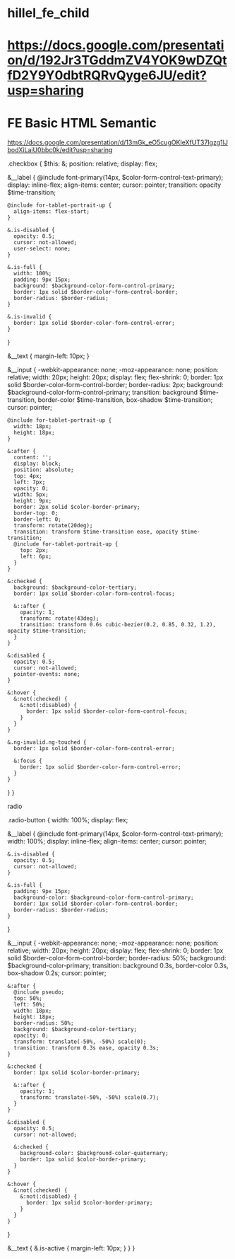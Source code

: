 # hillel_fe_child
# https://docs.google.com/presentation/d/192Jr3TGddmZV4YOK9wDZQtfD2Y9Y0dbtRQRvQyge6JU/edit?usp=sharing 

# FE Basic HTML Semantic
https://docs.google.com/presentation/d/13mGk_eO5cugOKIeXfUT37Igzg1lJbodXiLaiU0bbc0k/edit?usp=sharing


.checkbox {
  $this: &;
  position: relative;
  display: flex;

  &__label {
    @include font-primary(14px, $color-form-control-text-primary);
    display: inline-flex;
    align-items: center;
    cursor: pointer;
    transition: opacity $time-transition;

    @include for-tablet-portrait-up {
      align-items: flex-start;
    }

    &.is-disabled {
      opacity: 0.5;
      cursor: not-allowed;
      user-select: none;
    }

    &.is-full {
      width: 100%;
      padding: 9px 15px;
      background: $background-color-form-control-primary;
      border: 1px solid $border-color-form-control-border;
      border-radius: $border-radius;
    }

    &.is-invalid {
      border: 1px solid $border-color-form-control-error;
    }
  }

  &__text {
    margin-left: 10px;
  }

  &__input {
    -webkit-appearance: none;
    -moz-appearance: none;
    position: relative;
    width: 20px;
    height: 20px;
    display: flex;
    flex-shrink: 0;
    border: 1px solid $border-color-form-control-border;
    border-radius: 2px;
    background: $background-color-form-control-primary;
    transition: background $time-transition, border-color $time-transition, box-shadow $time-transition;
    cursor: pointer;

    @include for-tablet-portrait-up {
      width: 18px;
      height: 18px;
    }

    &:after {
      content: '';
      display: block;
      position: absolute;
      top: 4px;
      left: 7px;
      opacity: 0;
      width: 5px;
      height: 9px;
      border: 2px solid $color-border-primary;
      border-top: 0;
      border-left: 0;
      transform: rotate(20deg);
      transition: transform $time-transition ease, opacity $time-transition;
      @include for-tablet-portrait-up {
        top: 2px;
        left: 6px;
      }
    }

    &:checked {
      background: $background-color-tertiary;
      border: 1px solid $border-color-form-control-focus;

      &::after {
        opacity: 1;
        transform: rotate(43deg);
        transition: transform 0.6s cubic-bezier(0.2, 0.85, 0.32, 1.2), opacity $time-transition;
      }
    }

    &:disabled {
      opacity: 0.5;
      cursor: not-allowed;
      pointer-events: none;
    }

    &:hover {
      &:not(:checked) {
        &:not(:disabled) {
          border: 1px solid $border-color-form-control-focus;
        }
      }
    }

    &.ng-invalid.ng-touched {
      border: 1px solid $border-color-form-control-error;

      &:focus {
        border: 1px solid $border-color-form-control-error;
      }
    }
  }
}



radio

.radio-button {
  width: 100%;
  display: flex;

  &__label {
    @include font-primary(14px, $color-form-control-text-primary);
    width: 100%;
    display: inline-flex;
    align-items: center;
    cursor: pointer;

    &.is-disabled {
      opacity: 0.5;
      cursor: not-allowed;
    }

    &.is-full {
      padding: 9px 15px;
      background-color: $background-color-form-control-primary;
      border: 1px solid $border-color-form-control-border;
      border-radius: $border-radius;
    }
  }

  &__input {
    -webkit-appearance: none;
    -moz-appearance: none;
    position: relative;
    width: 20px;
    height: 20px;
    display: flex;
    flex-shrink: 0;
    border: 1px solid $border-color-form-control-border;
    border-radius: 50%;
    background: $background-color-primary;
    transition: background 0.3s, border-color 0.3s, box-shadow 0.2s;
    cursor: pointer;

    &:after {
      @include pseudo;
      top: 50%;
      left: 50%;
      width: 18px;
      height: 18px;
      border-radius: 50%;
      background: $background-color-tertiary;
      opacity: 0;
      transform: translate(-50%, -50%) scale(0);
      transition: transform 0.3s ease, opacity 0.3s;
    }

    &:checked {
      border: 1px solid $color-border-primary;

      &::after {
        opacity: 1;
        transform: translate(-50%, -50%) scale(0.7);
      }
    }

    &:disabled {
      opacity: 0.5;
      cursor: not-allowed;

      &:checked {
        background-color: $background-color-quaternary;
        border: 1px solid $color-border-primary;
      }
    }

    &:hover {
      &:not(:checked) {
        &:not(:disabled) {
          border: 1px solid $color-border-primary;
        }
      }
    }
  }

  &__text {
    &.is-active {
      margin-left: 10px;
    }
  }
}

